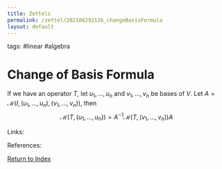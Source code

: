 ```yaml
---
title: Zettels
permalink: /zettel/202104292126_changeBasisFormula
layout: default
---
```

tags: #linear #algebra

# Change of Basis Formula

If we have an operator $T$, let $u_1, \ldots, u_n$ and $v_1, \ldots, v_n$ be bases of $V$. Let 
$A = \mathcal{M}(I, (u_1, \ldots, u_n), (v_1, \ldots, v_n))$, then 
$$
\mathcal{M}(T, (u_1, \ldots, u_n)) = A^{-1} \mathcal{M}(T, (v_1, \ldots, v_n)) A
$$

Links: 

References: 

[Return to Index](index)